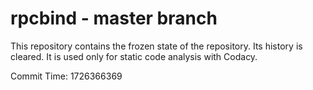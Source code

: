# rpcbind - master branch

This repository contains the frozen state of the repository.
Its history is cleared. It is used only for static code
analysis with Codacy.

Commit Time: 1726366369